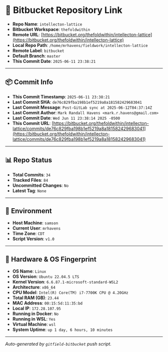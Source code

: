 # 🔗 Bitbucket Repository Link

- **Repo Name**: `intellecton-lattice`
- **Bitbucket Workspace**: `thefoldwithin`
- **Remote URL**: [https://bitbucket.org/thefoldwithin/intellecton-lattice](https://bitbucket.org/thefoldwithin/intellecton-lattice)
- **Local Repo Path**: `/home/mrhavens/fieldwork/intellecton-lattice`
- **Remote Label**: `bitbucket`
- **Default Branch**: `master`
- **This Commit Date**: `2025-06-11 23:38:21`

---

## 📦 Commit Info

- **This Commit Timestamp**: `2025-06-11 23:38:21`
- **Last Commit SHA**: `de76c829fba198b1ef5219a8a181582429683041`
- **Last Commit Message**: `Post-GitLab sync at 2025-06-12T04:37:14Z`
- **Last Commit Author**: `Mark Randall Havens <mark.r.havens@gmail.com>`
- **Last Commit Date**: `Wed Jun 11 23:38:14 2025 -0500`
- **This Commit URL**: [https://bitbucket.org/thefoldwithin/intellecton-lattice/commits/de76c829fba198b1ef5219a8a181582429683041](https://bitbucket.org/thefoldwithin/intellecton-lattice/commits/de76c829fba198b1ef5219a8a181582429683041)

---

## 📊 Repo Status

- **Total Commits**: `34`
- **Tracked Files**: `84`
- **Uncommitted Changes**: `No`
- **Latest Tag**: `None`

---

## 🧭 Environment

- **Host Machine**: `samson`
- **Current User**: `mrhavens`
- **Time Zone**: `CDT`
- **Script Version**: `v1.0`

---

## 🧬 Hardware & OS Fingerprint

- **OS Name**: `Linux`
- **OS Version**: `Ubuntu 22.04.5 LTS`
- **Kernel Version**: `6.6.87.1-microsoft-standard-WSL2`
- **Architecture**: `x86_64`
- **CPU Model**: `Intel(R) Core(TM) i7-7700K CPU @ 4.20GHz`
- **Total RAM (GB)**: `23.44`
- **MAC Address**: `00:15:5d:11:35:bd`
- **Local IP**: `172.28.107.95`
- **Running in Docker**: `No`
- **Running in WSL**: `Yes`
- **Virtual Machine**: `wsl`
- **System Uptime**: `up 1 day, 6 hours, 10 minutes`

---

_Auto-generated by `gitfield-bitbucket` push script._
